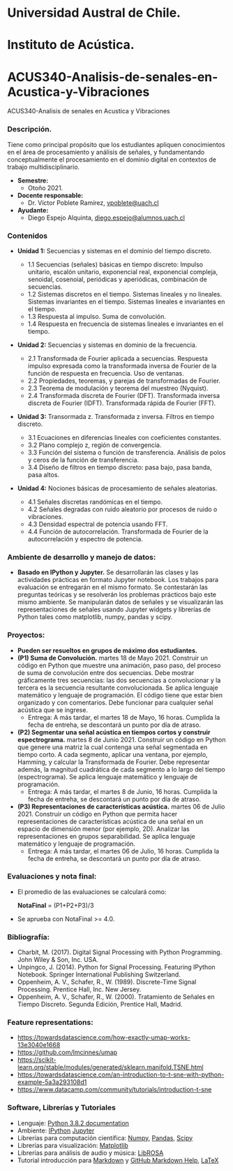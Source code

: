 # Universidad Austral de Chile.
# Instituto de Acústica.
# ACUS340-Analisis-de-senales-en-Acustica-y-Vibraciones
ACUS340-Analisis de senales en Acustica y Vibraciones

### Descripción.
Tiene como principal propósito que los estudiantes apliquen conocimientos en el área de procesamiento y análisis de señales, y fundamentando conceptualmente el procesamiento en el dominio digital en contextos de trabajo multidisciplinario.
* **Semestre:** 
  + Otoño 2021. 
* **Docente responsable:** 
  + Dr. Víctor Poblete Ramírez, vpoblete@uach.cl 
* **Ayudante:**
  + Diego Espejo Alquinta, diego.espejo@alumnos.uach.cl 
### Contenidos
* **Unidad 1:** Secuencias y sistemas en el dominio del tiempo discreto.
  + 1.1 Secuencias (señales) básicas en tiempo discreto: Impulso unitario, escalón unitario, exponencial real, exponencial compleja, senoidal, cosenoial, periódicas y aperiódicas, combinación de secuencias.
  + 1.2 Sistemas discretos en el tiempo. Sistemas lineales y no lineales. Sistemas invariantes en el tiempo. Sistemas lineales e invariantes en el tiempo.
  + 1.3 Respuesta al impulso. Suma de convolución. 
  + 1.4 Respuesta en frecuencia de sistemas lineales e invariantes en el tiempo.

* **Unidad 2:** Secuencias y sistemas en dominio de la frecuencia.  
  + 2.1 Transformada de Fourier aplicada a secuencias. Respuesta impulso expresada como la transformada inversa de Fourier de la función de respuesta en frecuencia. Uso de ventanas.
  + 2.2 Propiedades, teoremas, y parejas de transformadas de Fourier.
  + 2.3 Teorema de modulación y teorema del muestreo (Nyquist).
  + 2.4 Transformada discreta de Fourier (DFT). Transformada inversa discreta de Fourier (IDFT). Transformada rápida de Fourier (FFT).

* **Unidad 3:** Transormada z. Transformada z inversa. Filtros en tiempo discreto. 
  + 3.1 Ecuaciones en diferencias lineales con coeficientes constantes.
  + 3.2 Plano complejo z, región de convergencia.
  + 3.3 Función del sistema o función de transferencia. Análisis de polos y ceros de la función de transferencia.
  + 3.4 Diseño de filtros en tiempo discreto: pasa bajo, pasa banda, pasa altos.
     
* **Unidad 4:** Nociones básicas de procesamiento de señales aleatorias.  
  + 4.1 Señales discretas randómicas en el tiempo.
  + 4.2 Señales degradas con ruido aleatorio por procesos de ruido o vibraciones.
  + 4.3 Densidad espectral de potencia usando FFT.
  + 4.4 Función de autocorrelación. Transformada de Fourier de la autocorrelación y  espectro de potencia.

### Ambiente de desarrollo y manejo de datos:
  + **Basado en IPython y Jupyter.** Se desarrollarán las clases y las actividades prácticas en formato Jupyter notebook. Los trabajos para evaluación se entregarán en el mismo formato. Se contestarán las preguntas teóricas y se resolverán los problemas prácticos bajo este mismo ambiente. Se manipularán datos de señales y se visualizarán las representaciones de señales usando Jupyter widgets y librerías de Python tales como matplotlib, numpy, pandas y scipy. 

### Proyectos: 
  + **Pueden ser resueltos en grupos de máximo dos estudiantes.**
  + **(P1) Suma de Convolución.** martes 18 de Mayo 2021. Construir un código en Python que muestre una animación, paso paso, del proceso de suma de convolución entre dos secuencias. Debe mostrar gráficamente tres secuencias: las dos secuencias a convolucionar y la tercera es la secuencia resultante convolucionada. Se aplica lenguaje matemático y lenguaje de programación. El código tiene que estar bien organizado y con comentarios. Debe funcionar para cualquier señal acústica que se ingrese.
    + Entrega: A más tardar, el martes 18 de Mayo, 16 horas. Cumplida la fecha de entreha, se descontará un punto por día de atraso. 
  + **(P2) Segmentar una señal acústica en tiempos cortos y construir espectrograma.** martes 8 de Junio 2021. Construir un código en Python que genere una matriz la cual contenga una señal segmentada en tiempo corto. A cada segmento, aplicar una ventana, por ejemplo, Hamming, y calcular la Transformada de Fourier. Debe representar además, la magnitud cuadrática de cada segmento a lo largo del tiempo (espectrograma). Se aplica lenguaje matemático y lenguaje de programación. 
    + Entrega: A más tardar, el martes 8 de Junio, 16 horas. Cumplida la fecha de entreha, se descontará un punto por día de atraso.
  + **(P3) Representaciones de características acústica.** martes 06 de Julio 2021. Construir un código en Python que permita hacer representaciones de características acústica de una señal en un espacio de dimensión menor (por ejemplo, 2D). Analizar las representaciones en grupos separabilidad. Se aplica lenguaje matemático y lenguaje de programación.
    + Entrega: A más tardar, el martes 06 de Julio, 16 horas. Cumplida la fecha de entreha, se descontará un punto por día de atraso.
    
### Evaluaciones y nota final:     
  + El promedio de las evaluaciones se calculará como:
  
       **NotaFinal** = (P1+P2+P3)/3
       
  + Se aprueba con NotaFinal >= 4.0.
  
 ### Bibliografía:
  + Charbit, M. (2017). Digital Signal Processing with Python Programming. John Wiley & Son, Inc. USA.
  + Unpingco, J. (2014). Python for Signal Processing. Featuring IPython Notebook. Springer International Publishing Switzerland.
  + Oppenheim, A. V., Schafer, R., W. (1989). Discrete-Time Signal Processing. Prentice Hall, Inc. New Jersey.
  + Oppenheim, A. V., Schafer, R., W. (2000). Tratamiento de Señales en Tiempo Discreto. Segunda Edición, Prentice Hall, Madrid.
  
### Feature representations:
  + https://towardsdatascience.com/how-exactly-umap-works-13e3040e1668
  + https://github.com/lmcinnes/umap
  + https://scikit-learn.org/stable/modules/generated/sklearn.manifold.TSNE.html
  + https://towardsdatascience.com/an-introduction-to-t-sne-with-python-example-5a3a293108d1
  + https://www.datacamp.com/community/tutorials/introduction-t-sne
  
### Software, Librerías y Tutoriales
  + Lenguaje: <a href="https://docs.python.org/3/" title="Python 3.8.2 documentation">Python 3.8.2 documentation</a> 
  + Ambiente: <a href="https://ipython.org/" title=" IPython"> IPython</a> <a href="https://jupyter.org/" title=" Jupyter"> Jupyter</a> 
  + Librerías para computación científica: <a href="https://numpy.org/" title=" Numpy"> Numpy</a>, <a href="https://pandas.pydata.org/" title=" Pandas"> Pandas</a>, <a href="https://www.scipy.org/" title=" Scipy"> Scipy</a>
  + Librerías para visualización: <a href="https://matplotlib.org/" title=" Matplotlib"> Matplotlib</a> 
  + Librerías para análisis de audio y música: <a href="https://librosa.github.io/librosa/" title=" LibROSA"> LibROSA</a>
  + Tutorial introducción para [Markdown](https://daringfireball.net/projects/markdown/) y [GitHub Markdown Help](https://help.github.com/articles/basic-writing-and-formatting-syntax/), [LaTeX](https://www.latex-project.org/)  
